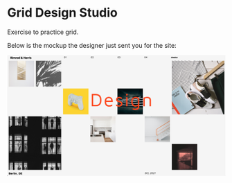 # Grid Design Studio

Exercise to practice grid.

Below is the mockup the designer just sent you for the site:

![reference image](assets/reference-image.png)

